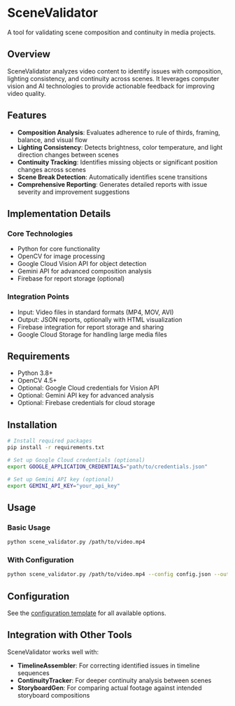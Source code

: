 # SceneValidator

A tool for validating scene composition and continuity in media projects.

## Overview

SceneValidator analyzes video content to identify issues with composition, lighting consistency, and continuity across scenes. It leverages computer vision and AI technologies to provide actionable feedback for improving video quality.

## Features

- **Composition Analysis**: Evaluates adherence to rule of thirds, framing, balance, and visual flow
- **Lighting Consistency**: Detects brightness, color temperature, and light direction changes between scenes
- **Continuity Tracking**: Identifies missing objects or significant position changes across scenes
- **Scene Break Detection**: Automatically identifies scene transitions
- **Comprehensive Reporting**: Generates detailed reports with issue severity and improvement suggestions

## Implementation Details

### Core Technologies

- Python for core functionality
- OpenCV for image processing
- Google Cloud Vision API for object detection
- Gemini API for advanced composition analysis
- Firebase for report storage (optional)

### Integration Points

- Input: Video files in standard formats (MP4, MOV, AVI)
- Output: JSON reports, optionally with HTML visualization
- Firebase integration for report storage and sharing
- Google Cloud Storage for handling large media files

## Requirements

- Python 3.8+
- OpenCV 4.5+
- Optional: Google Cloud credentials for Vision API
- Optional: Gemini API key for advanced analysis
- Optional: Firebase credentials for cloud storage

## Installation

```bash
# Install required packages
pip install -r requirements.txt

# Set up Google Cloud credentials (optional)
export GOOGLE_APPLICATION_CREDENTIALS="path/to/credentials.json"

# Set up Gemini API key (optional)
export GEMINI_API_KEY="your_api_key"
```

## Usage

### Basic Usage

```bash
python scene_validator.py /path/to/video.mp4
```

### With Configuration

```bash
python scene_validator.py /path/to/video.mp4 --config config.json --output ./reports
```

## Configuration

See the [configuration template](./config/config_template.json) for all available options.

## Integration with Other Tools

SceneValidator works well with:

- **TimelineAssembler**: For correcting identified issues in timeline sequences
- **ContinuityTracker**: For deeper continuity analysis between scenes
- **StoryboardGen**: For comparing actual footage against intended storyboard compositions